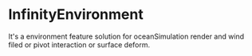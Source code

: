 # InfinityEnvironment
It's a environment feature solution for oceanSimulation render and wind filed or pivot interaction or surface deform.
